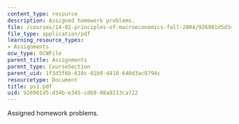 ```yaml
---
content_type: resource
description: Assigned homework problems.
file: /courses/14-02-principles-of-macroeconomics-fall-2004/926981d5d34be345cd6988a9213ca722_ps1.pdf
file_type: application/pdf
learning_resource_types:
- Assignments
ocw_type: OCWFile
parent_title: Assignments
parent_type: CourseSection
parent_uid: 1f3d3f6b-610c-81b9-d418-640d3ac9794c
resourcetype: Document
title: ps1.pdf
uid: 926981d5-d34b-e345-cd69-88a9213ca722
---
```

Assigned homework problems.

